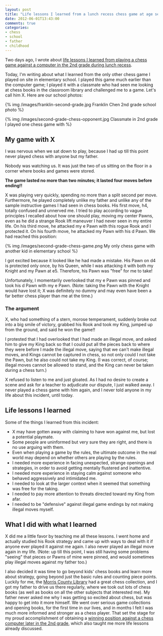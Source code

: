 ```yaml
---
layout: post
title: "Life lessons I learned from a lunch recess chess game at age seven: the prequel with a classmate"
date: 2012-06-01T13:43:00
comments: true
categories: 
- chess
- school
- father
- childhood
---
```

Two days ago, I wrote about [life lessons I learned from playing a chess game against a computer in the 2nd grade during lunch recess](/blog/2012/05/30/life-lessons-i-learned-from-a-lunch-recess-chess-game-at-age-seven/).

Today, I'm writing about what I learned from the only other chess game I played on site in elementary school. I played this game much earlier than the computer game; I played it with a classmate who had seen me looking at chess books in the classroom library and challenged me to a game. Let's call him X. Here are our school photos:

{% img /images/franklin-second-grade.jpg Franklin Chen 2nd grade school photo %}

{% img /images/second-grade-chess-opponent.jpg Classmate in 2nd grade I played one chess game with %}

<!--more-->

## My game with X

I was nervous when we sat down to play, because I had up till this point never played chess with anyone but my father.

Nobody was watching us. It was just the two of us sitting on the floor in a corner where books and games were stored.

**The game lasted no more than two minutes; it lasted four moves before ending!!**

X was playing very quickly, spending no more than a split second per move. Furthermore, he played completely unlike my father and unlike any of the sample instructive games I had seen in chess books. His first move, h4, totally confused and unnerved me. I tried to play according to vague principles I recalled about how one should play, moving my center Pawns, even as he did a strange Rook lift maneuver I had never seen in my entire life. On his third move, he attacked my e Pawn with this rogue Rook and I protected it. On his fourth move, he attacked my Pawn with his d Pawn. We had reached this position:

{% img /images/second-grade-chess-game.png My only chess game with another kid in elementary school %}

I got excited because it looked like he had made a mistake. His Pawn on d4 is protected only once, by his Queen, while I was attacking it with both my Knight and my Pawn at e5. Therefore, his Pawn was "free" for me to take!

Unfortunately, I momentarily overlooked that my e Pawn was pinned and took his d Pawn with my e Pawn. (Note: taking the Pawn with the Knight would have lost it; X was definitely no dummy and may even have been a far better chess player than me at the time.)

### The argument

X, who had something of a stern, morose temperament, suddenly broke out into a big smile of victory, grabbed his Rook and took my King, jumped up from the ground, and said he won the game!!

I protested that I had overlooked that I had made an illegal move, and asked him to give my King back so that I could put all the pieces back to where they were before I made the illegal move, saying that we can't make illegal moves, and Kings cannot be captured in chess, so not only could I not take the Pawn, but he also could not take my King. (I was correct, of course; illegal moves cannot be allowed to stand, and the King can never be taken during a chess turn.)

X refused to listen to me and just gloated. As I had no desire to create a scene and ask for a teacher to adjudicate our dispute, I just walked away. I never played a chess game with him again, and I never told anyone in my life about this incident, until today.

## Life lessons I learned

Some of the things I learned from this incident:

- X may have gotten away with claiming to have won against me, but lost a potential playmate.
- Some people are uninformed but very sure they are right, and there is no use arguing with them.
- Even when playing a game by the rules, the ultimate outcome in the real world may depend on whether others are playing by the rules.
- I needed more experience in facing unexpected, strange openings and strategies, in order to avoid getting mentally flustered and inattentive.
- I needed more experience in staying calm against someone who behaved aggressively and intimidated me.
- I needed to look at the larger context when it seemed that something was free for the taking.
- I needed to pay more attention to threats directed toward my King from afar.
- I needed to be "defensive" against illegal game endings by not making illegal moves myself.

## What I did with what I learned

X did me a little favor by teaching me all these lessons. I went home and actually studied his Rook strategy and came up with ways to deal with it if anyone ever played it against me again. I also never played an illegal move again in my life. (Note: up till this point, I was still having some problems "seeing" that pieces or Pawns of mine were pinned, and would sometimes play illegal moves against my father too.)

I also decided it was time to go beyond kids' chess books and learn more about strategy, going beyond just the basic rules and counting piece points. Luckily for me, the [Morris County Library](http://www.gti.net/mocolib1/) had a great chess collection, and I got my father to drive us there regularly, where we took out lots of chess books (as well as books on all the other subjects that interested me). My father never asked me why I was getting so excited about chess, but was happy to get into it more himself. We went over serious game collections and opening books, for the first time in our lives, and in months I felt I was much more informed and stronger as a chess player. That set the stage for my proud accomplishment of obtaining a [winning position against a chess computer later in the 2nd grade](/blog/2012/05/30/life-lessons-i-learned-from-a-lunch-recess-chess-game-at-age-seven/), which also taught me more life lessons already discussed.
